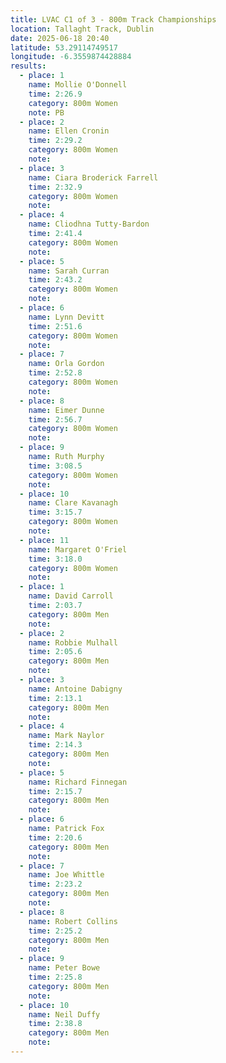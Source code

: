 ```yaml
---
title: LVAC C1 of 3 - 800m Track Championships
location: Tallaght Track, Dublin
date: 2025-06-18 20:40
latitude: 53.29114749517
longitude: -6.3559874428884
results:
  - place: 1
    name: Mollie O'Donnell
    time: 2:26.9
    category: 800m Women
    note: PB
  - place: 2
    name: Ellen Cronin
    time: 2:29.2
    category: 800m Women
    note: 
  - place: 3
    name: Ciara Broderick Farrell
    time: 2:32.9
    category: 800m Women
    note: 
  - place: 4
    name: Cliodhna Tutty-Bardon
    time: 2:41.4
    category: 800m Women
    note: 
  - place: 5
    name: Sarah Curran
    time: 2:43.2
    category: 800m Women
    note: 
  - place: 6
    name: Lynn Devitt
    time: 2:51.6
    category: 800m Women
    note: 
  - place: 7
    name: Orla Gordon
    time: 2:52.8
    category: 800m Women
    note: 
  - place: 8
    name: Eimer Dunne
    time: 2:56.7
    category: 800m Women
    note: 
  - place: 9
    name: Ruth Murphy
    time: 3:08.5
    category: 800m Women
    note: 
  - place: 10
    name: Clare Kavanagh
    time: 3:15.7
    category: 800m Women
    note: 
  - place: 11
    name: Margaret O'Friel
    time: 3:18.0
    category: 800m Women
    note: 
  - place: 1
    name: David Carroll
    time: 2:03.7
    category: 800m Men
    note: 
  - place: 2
    name: Robbie Mulhall
    time: 2:05.6	
    category: 800m Men
    note: 
  - place: 3
    name: Antoine Dabigny
    time: 2:13.1
    category: 800m Men
    note: 
  - place: 4
    name: Mark Naylor
    time: 2:14.3
    category: 800m Men
    note: 
  - place: 5
    name: Richard Finnegan
    time: 2:15.7
    category: 800m Men
    note: 
  - place: 6
    name: Patrick Fox
    time: 2:20.6
    category: 800m Men
    note: 
  - place: 7
    name: Joe Whittle
    time: 2:23.2
    category: 800m Men
    note: 
  - place: 8
    name: Robert Collins
    time: 2:25.2
    category: 800m Men
    note: 
  - place: 9
    name: Peter Bowe
    time: 2:25.8
    category: 800m Men
    note: 
  - place: 10
    name: Neil Duffy
    time: 2:38.8
    category: 800m Men
    note: 
---
```

